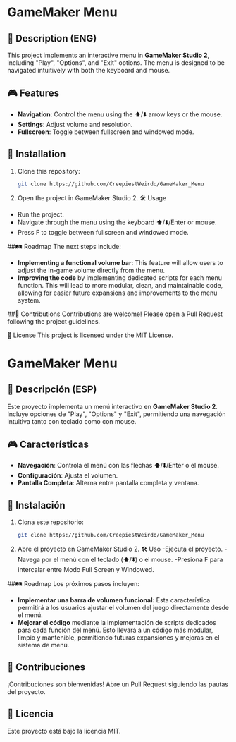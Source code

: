 # GameMaker Menu

## 📜 Description (ENG)
This project implements an interactive menu in **GameMaker Studio 2**, including "Play", "Options", and "Exit" options. The menu is designed to be navigated intuitively with both the keyboard and mouse.

## 🎮 Features
- **Navigation**: Control the menu using the ⬆️/⬇️ arrow keys or the mouse.
- **Settings**: Adjust volume and resolution.
- **Fullscreen**: Toggle between fullscreen and windowed mode.

## 🚀 Installation
1. Clone this repository:
   ```bash
   git clone https://github.com/CreepiestWeirdo/GameMaker_Menu

2. Open the project in GameMaker Studio 2.
🛠️ Usage
- Run the project.
- Navigate through the menu using the keyboard ⬆️/⬇️/Enter or mouse.
- Press F to toggle between fullscreen and windowed mode.

##🛤️ Roadmap
The next steps include:
- **Implementing a functional volume bar**: This feature will allow users to adjust the in-game volume directly from the menu.
- **Improving the code** by implementing dedicated scripts for each menu function. This will lead to more modular, clean, and maintainable code, allowing for easier future expansions and improvements to the menu system.

##🤝 Contributions
Contributions are welcome! Please open a Pull Request following the project guidelines.

📄 License
This project is licensed under the MIT License.

# GameMaker Menu

## 📜 Descripción (ESP)
Este proyecto implementa un menú interactivo en **GameMaker Studio 2**. Incluye opciones de "Play", "Options" y "Exit", permitiendo una navegación intuitiva tanto con teclado como con mouse.

## 🎮 Características
- **Navegación**: Controla el menú con las flechas ⬆️/⬇️/Enter o el mouse.
- **Configuración**: Ajusta el volumen. 
- **Pantalla Completa**: Alterna entre pantalla completa y ventana.

## 🚀 Instalación
1. Clona este repositorio:
   ```bash
   git clone https://github.com/CreepiestWeirdo/GameMaker_Menu

2. Abre el proyecto en GameMaker Studio 2.
🛠️ Uso
-Ejecuta el proyecto.
-Navega por el menú con el teclado (⬆️/⬇️) o el mouse.
-Presiona F para intercalar entre Modo Full Screen y Windowed.

##🛤️ Roadmap
Los próximos pasos incluyen:
- **Implementar una barra de volumen funcional:** Esta característica permitirá a los usuarios ajustar el volumen del juego directamente desde el menú.
- **Mejorar el código** mediante la implementación de scripts dedicados para cada función del menú. Esto llevará a un código más modular, limpio y mantenible, permitiendo futuras expansiones y mejoras en el sistema de menú.

## 🤝 Contribuciones
¡Contribuciones son bienvenidas! Abre un Pull Request siguiendo las pautas del proyecto.

## 📄 Licencia
Este proyecto está bajo la licencia MIT.

## 
